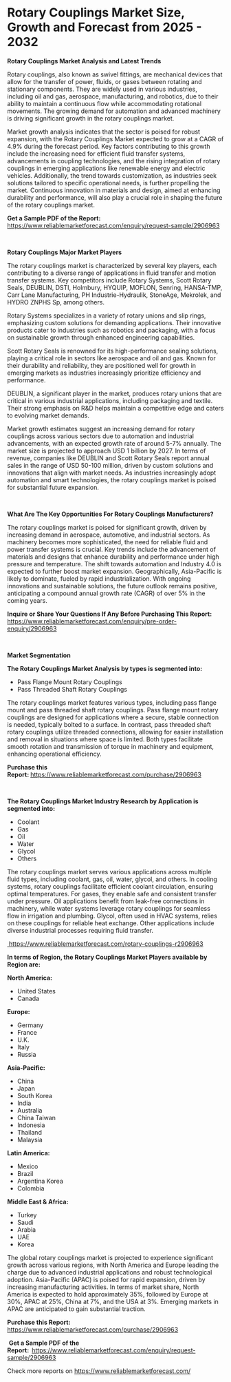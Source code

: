 <p><h1>Rotary Couplings Market Size, Growth and Forecast from 2025 - 2032</h1></p><p><strong>Rotary Couplings Market Analysis and Latest Trends</strong></p>
<p><p>Rotary couplings, also known as swivel fittings, are mechanical devices that allow for the transfer of power, fluids, or gases between rotating and stationary components. They are widely used in various industries, including oil and gas, aerospace, manufacturing, and robotics, due to their ability to maintain a continuous flow while accommodating rotational movements. The growing demand for automation and advanced machinery is driving significant growth in the rotary couplings market.</p><p>Market growth analysis indicates that the sector is poised for robust expansion, with the Rotary Couplings Market expected to grow at a CAGR of 4.9% during the forecast period. Key factors contributing to this growth include the increasing need for efficient fluid transfer systems, advancements in coupling technologies, and the rising integration of rotary couplings in emerging applications like renewable energy and electric vehicles. Additionally, the trend towards customization, as industries seek solutions tailored to specific operational needs, is further propelling the market. Continuous innovation in materials and design, aimed at enhancing durability and performance, will also play a crucial role in shaping the future of the rotary couplings market.</p></p>
<p><strong>Get a Sample PDF of the Report:&nbsp;</strong> <a href="https://www.reliablemarketforecast.com/enquiry/request-sample/2906963?utm_campaign=2949&utm_medium=2&utm_source=Github&utm_content=ia&utm_term=12032025&utm_id=rotary-couplings">https://www.reliablemarketforecast.com/enquiry/request-sample/2906963</a></p>
<p>&nbsp;</p>
<p><strong>Rotary Couplings Major Market Players</strong></p>
<p><p>The rotary couplings market is characterized by several key players, each contributing to a diverse range of applications in fluid transfer and motion transfer systems. Key competitors include Rotary Systems, Scott Rotary Seals, DEUBLIN, DSTI, Holmbury, HYQUIP, MOFLON, Senring, HANSA-TMP, Carr Lane Manufacturing, PH Industrie-Hydraulik, StoneAge, Mekrolek, and HYDRO ZNPHS Sp, among others.</p><p>Rotary Systems specializes in a variety of rotary unions and slip rings, emphasizing custom solutions for demanding applications. Their innovative products cater to industries such as robotics and packaging, with a focus on sustainable growth through enhanced engineering capabilities.</p><p>Scott Rotary Seals is renowned for its high-performance sealing solutions, playing a critical role in sectors like aerospace and oil and gas. Known for their durability and reliability, they are positioned well for growth in emerging markets as industries increasingly prioritize efficiency and performance.</p><p>DEUBLIN, a significant player in the market, produces rotary unions that are critical in various industrial applications, including packaging and textile. Their strong emphasis on R&D helps maintain a competitive edge and caters to evolving market demands.</p><p>Market growth estimates suggest an increasing demand for rotary couplings across various sectors due to automation and industrial advancements, with an expected growth rate of around 5-7% annually. The market size is projected to approach USD 1 billion by 2027. In terms of revenue, companies like DEUBLIN and Scott Rotary Seals report annual sales in the range of USD 50-100 million, driven by custom solutions and innovations that align with market needs. As industries increasingly adopt automation and smart technologies, the rotary couplings market is poised for substantial future expansion.</p></p>
<p>&nbsp;</p>
<p><strong>What Are The Key Opportunities For Rotary Couplings Manufacturers?</strong></p>
<p><p>The rotary couplings market is poised for significant growth, driven by increasing demand in aerospace, automotive, and industrial sectors. As machinery becomes more sophisticated, the need for reliable fluid and power transfer systems is crucial. Key trends include the advancement of materials and designs that enhance durability and performance under high pressure and temperature. The shift towards automation and Industry 4.0 is expected to further boost market expansion. Geographically, Asia-Pacific is likely to dominate, fueled by rapid industrialization. With ongoing innovations and sustainable solutions, the future outlook remains positive, anticipating a compound annual growth rate (CAGR) of over 5% in the coming years.</p></p>
<p><strong>Inquire or Share Your Questions If Any Before Purchasing This Report:</strong> <a href="https://www.reliablemarketforecast.com/enquiry/pre-order-enquiry/2906963?utm_campaign=2949&utm_medium=2&utm_source=Github&utm_content=ia&utm_term=12032025&utm_id=rotary-couplings">https://www.reliablemarketforecast.com/enquiry/pre-order-enquiry/2906963</a></p>
<p>&nbsp;</p>
<p><strong>Market Segmentation</strong></p>
<p><strong>The Rotary Couplings Market Analysis by types is segmented into:</strong></p>
<p><ul><li>Pass Flange Mount Rotary Couplings</li><li>Pass Threaded Shaft Rotary Couplings</li></ul></p>
<p><p>The rotary couplings market features various types, including pass flange mount and pass threaded shaft rotary couplings. Pass flange mount rotary couplings are designed for applications where a secure, stable connection is needed, typically bolted to a surface. In contrast, pass threaded shaft rotary couplings utilize threaded connections, allowing for easier installation and removal in situations where space is limited. Both types facilitate smooth rotation and transmission of torque in machinery and equipment, enhancing operational efficiency.</p></p>
<p><strong>Purchase this Report:&nbsp;</strong><a href="https://www.reliablemarketforecast.com/purchase/2906963?utm_campaign=2949&utm_medium=2&utm_source=Github&utm_content=ia&utm_term=12032025&utm_id=rotary-couplings">https://www.reliablemarketforecast.com/purchase/2906963</a></p>
<p>&nbsp;</p>
<p><strong>The Rotary Couplings Market Industry Research by Application is segmented into:</strong></p>
<p><ul><li>Coolant</li><li>Gas</li><li>Oil</li><li>Water</li><li>Glycol</li><li>Others</li></ul></p>
<p><p>The rotary couplings market serves various applications across multiple fluid types, including coolant, gas, oil, water, glycol, and others. In cooling systems, rotary couplings facilitate efficient coolant circulation, ensuring optimal temperatures. For gases, they enable safe and consistent transfer under pressure. Oil applications benefit from leak-free connections in machinery, while water systems leverage rotary couplings for seamless flow in irrigation and plumbing. Glycol, often used in HVAC systems, relies on these couplings for reliable heat exchange. Other applications include diverse industrial processes requiring fluid transfer.</p></p>
<p><a href="https://www.reliablemarketforecast.com/rotary-couplings-r2906963?utm_campaign=2949&utm_medium=2&utm_source=Github&utm_content=ia&utm_term=12032025&utm_id=rotary-couplings">&nbsp;https://www.reliablemarketforecast.com/rotary-couplings-r2906963</a></p>
<p><strong>In terms of Region, the Rotary Couplings Market Players available by Region are:</strong></p>
<p>
    <p> <strong> North America: </strong>
        <ul>
            <li>United States</li>
            <li>Canada</li>
        </ul>
        </p> 
    <p> <strong> Europe: </strong>
        <ul>
            <li>Germany</li>
            <li>France</li>
            <li>U.K.</li>
            <li>Italy</li>
            <li>Russia</li>
        </ul>
        </p> 
    <p> <strong> Asia-Pacific: </strong>
        <ul>
            <li>China</li>
            <li>Japan</li>
            <li>South Korea</li>
            <li>India</li>
            <li>Australia</li>
            <li>China Taiwan</li>
            <li>Indonesia</li>
            <li>Thailand</li>
            <li>Malaysia</li>
        </ul>
        </p> 
    <p> <strong> Latin America: </strong>
        <ul>
            <li>Mexico</li>
            <li>Brazil</li>
            <li>Argentina Korea</li>
            <li>Colombia</li>
        </ul>
        </p> 
    <p> <strong> Middle East & Africa: </strong>
        <ul>
            <li>Turkey</li>
            <li>Saudi</li>
            <li>Arabia</li>
            <li>UAE</li>
            <li>Korea</li>
        </ul>
    </p>
    </p>
<p><p>The global rotary couplings market is projected to experience significant growth across various regions, with North America and Europe leading the charge due to advanced industrial applications and robust technological adoption. Asia-Pacific (APAC) is poised for rapid expansion, driven by increasing manufacturing activities. In terms of market share, North America is expected to hold approximately 35%, followed by Europe at 30%, APAC at 25%, China at 7%, and the USA at 3%. Emerging markets in APAC are anticipated to gain substantial traction.</p></p>
<p><strong>Purchase this Report: </strong><a href="https://www.reliablemarketforecast.com/purchase/2906963?utm_campaign=2949&utm_medium=2&utm_source=Github&utm_content=ia&utm_term=12032025&utm_id=rotary-couplings">https://www.reliablemarketforecast.com/purchase/2906963</a></p>
<p>&nbsp;<strong>Get a Sample PDF of the Report:&nbsp;&nbsp;</strong><a href="https://www.reliablemarketforecast.com/enquiry/request-sample/2906963?utm_campaign=2949&utm_medium=2&utm_source=Github&utm_content=ia&utm_term=12032025&utm_id=rotary-couplings">https://www.reliablemarketforecast.com/enquiry/request-sample/2906963</a></p>
<p><strong></strong></p>
<p>Check more reports on <a href="https://www.reliablemarketforecast.com/?utm_campaign=2949&utm_medium=2&utm_source=Github&utm_content=ia&utm_term=12032025&utm_id=rotary-couplings">https://www.reliablemarketforecast.com/</a></p>